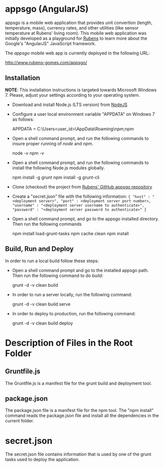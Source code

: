 # appsgo (AngularJS)

appsgo is a mobile web application that provides unit convertion (length, temperature, mass), currency rates, and other utilities (like sensor temperature at Rubens' living room).  This mobile web application was initially developed as a playground for [Rubens](http://www.rubens-gomes.com) to learn more about the Google's "AngularJS" JavaScript framework.

The *appsgo* mobile web app is currently deployed in the following URL:

http://www.rubens-gomes.com/appsgo/

## Installation

**NOTE**:  This installation instructions is targeted towards Microsoft Windows 7.  Please, adjust your settings according to your operating system.

- Download and install Node.js (LTS version) from [NodeJS](http://nodejs.org/download/)

- Configure a user local environment variable "APPDATA" on Windows 7 as follows:

    APPDATA = C:\Users\<user_id>\AppData\Roaming\npm;npm

- Open a shell command prompt, and run the following commands to insure proper running of *node* and *npm*.

    node -v
    npm -v

- Open a shell command prompt, and run the following commands to install the following Node.js modules globally.

    npm install -g grunt
    npm install -g grunt-cli


- Clone (checkout) the project from [Rubens' GitHub appsgo repository](https://github.com/rubensgomes/appsgo)

- Create a "secret.json" file with the following information:
`
{
    "host" : "<deployment server>",
    "port" : <deployment server port number>,
    "username" : "<deployment server username to authenticate>",
    "password" : "<deployment server password to authenticate>"
}
`

- Open a shell command prompt, and go to the appsgo installed directory. Then run the following commands

    npm install load-grunt-tasks
    npm cache clean
    npm install

## Build, Run and Deploy

In order to run a local build follow these steps:

- Open a shell command prompt and go to the installed appsgo path. Then run the following command to do build:

    grunt -d -v clean build

- In order to run a server locally, run the following command:

    grunt -d -v clean build serve

- In order to deploy to production, run the following command:

    grunt -d -v clean build deploy

# Description of Files in the Root Folder

## Gruntfile.js

The Gruntfile.js is a manifest file for the grunt build and deployment tool.

## package.json

The package.json file is a manifest file for the npm tool.  The "npm install" command reads the package.json file and install all the dependencies in the current folder.

# secret.json

The secret.json file contains information that is used by one of the grunt tasks used to deploy the application.

